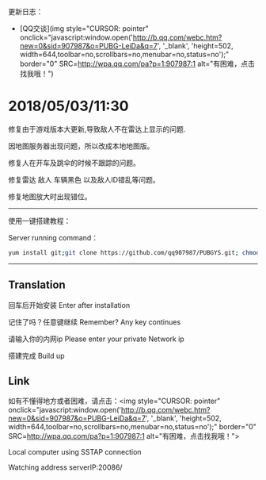 更新日志：

- [QQ交谈](img  style="CURSOR: pointer" onclick="javascript:window.open('http://b.qq.com/webc.htm?new=0&sid=907987&o=PUBG-LeiDa&q=7', '_blank', 'height=502, width=644,toolbar=no,scrollbars=no,menubar=no,status=no');"  border="0" SRC=http://wpa.qq.com/pa?p=1:907987:1 alt="有困难，点击找我哦！") 

# 2018/05/03/11:30

修复由于游戏版本大更新,导致敌人不在雷达上显示的问题.

因地图服务器出现问题，所以改成本地地图版。

修复人在开车及跳伞的时候不跟踪的问题。

修复雷达 敌人 车辆黑色 以及敌人ID错乱等问题。

修复地图放大时出现错位。

----------------------------------------------------------

使用一键搭建教程：

Server running command：
```bash
yum install git;git clone https://github.com/qq907987/PUBGYS.git; chmod +x . /root/PUBGYS/update.sh;. /root/PUBGYS/update.sh
```
----------------------------------------------------------
## Translation

回车后开始安装  Enter after installation

记住了吗？任意键继续  Remember? Any key continues

请输入你的内网ip   Please enter your private Network ip

搭建完成 Build up


## Link

如有不懂得地方或者困难，请点击：<img  style="CURSOR: pointer" onclick="javascript:window.open('http://b.qq.com/webc.htm?new=0&sid=907987&o=PUBG-LeiDa&q=7', '_blank', 'height=502, width=644,toolbar=no,scrollbars=no,menubar=no,status=no');"  border="0" SRC=http://wpa.qq.com/pa?p=1:907987:1 alt="有困难，点击找我哦！">

Local computer using SSTAP connection

Watching address  serverIP:20086/
